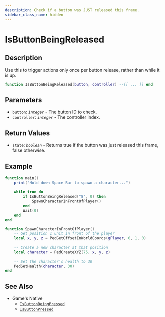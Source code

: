 ```yaml
---
description: Check if a button was JUST released this frame.
sidebar_class_name: hidden
---
```


# IsButtonBeingReleased

## Description

Use this to trigger actions only once per button release, rather than while it is up.

```lua
function IsButtonBeingReleased(button, controller) --[[ ... ]] end
```

## Parameters

- `button`: _`integer`_ - The button ID to check.
- `controller`: _`integer`_ - The controller index.

## Return Values

- `state`: _`boolean`_ - Returns true if the button was just released this frame, false otherwise.

## Example

```lua
function main()
    print("Hold down Space Bar to spawn a character...")
    
    while true do
        if IsButtonBeingReleased("8", 0) then
            SpawnCharacterInFrontOfPlayer()
        end
        Wait(0)
    end
end

function SpawnCharacterInFrontOfPlayer()
    -- Get position 1 unit in front of the player
    local x, y, z = PedGetOffsetInWorldCoords(gPlayer, 0, 1, 0)
    
    -- Create a new character at that position
    local character = PedCreateXYZ(75, x, y, z)
    
    -- Set the character's health to 30
    PedSetHealth(character, 30)
end
```

## See Also

- Game's Native
  - [`IsButtonBeingPressed`](https://bully-scripting.vercel.app/docs/game-reference/global-functions/IsButtonBeingPressed)
  - [`IsButtonPressed`](https://bully-scripting.vercel.app/docs/game-reference/global-functions/IsButtonPressed)